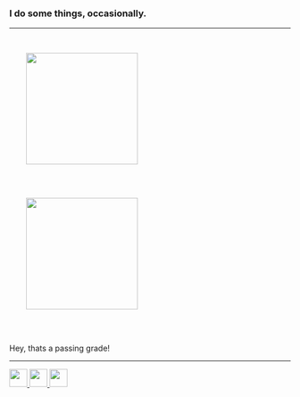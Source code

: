 ### I do some things, occasionally.
<hr>

<a href="https://github.com/anuraghazra/github-readme-stats">
  <img height=200 align="center" style="margin: 30px" src="https://github-readme-stats.vercel.app/api?username=DamienDavisNeff&layout=compact&theme=transparent" />
</a>
<a href="https://github.com/DamienDavisNeff/">
  <img height=200 align="center" style="margin: 30px"  src="https://github-readme-stats.vercel.app/api/top-langs?username=DamienDavisNeff&layout=compact&theme=transparent&card_width=320" />
</a>
<br><br>

Hey, thats a passing grade!
<hr>

<!-- Social Media Icons: https://github.com/gauravghongde -->
<a href="https://www.twitter.com/DamienDavisNeff">
  <img src="https://github.com/gauravghongde/social-icons/blob/master/SVG/Color/Twitter.svg" style="width: 2rem">
</a>
<a href="https://github.com/DamienDavisNeff">
  <img src="https://github.com/gauravghongde/social-icons/blob/master/SVG/Color/Github.svg" style="width: 2rem">
</a>
<a href="https://www.damiendavisneff.com/support">
  <img src="https://github.com/gauravghongde/social-icons/blob/master/SVG/Color/Gmail.svg" style="width: 2rem">
</a>
